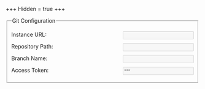 +++
Hidden = true
+++
<form name="admin">
	<fieldset name="git" disabled>
		<legend>Git Configuration</legend>
		<p><label>Instance URL:    &nbsp; <input type="url" name="GitInstanceUrl"/></label></p>
		<p><label>Repository Path: &nbsp; <input type="text" name="GitRepoThis"/></label></p>
		<p><label>Branch Name:     &nbsp; <input type="text" name="GitBranchThis"/></label></p>
		<p><label>Access Token:    &nbsp; <input type="password" name="GitToken" placeholder="***"/></label></p>
	</fieldset>
</form>
<style>
	form[name="admin"] label { white-space: nowrap; }
	form[name="admin"] input { float: right; }
</style>
<script>(() => {
	const formEl = document.querySelector('form[name="admin"]');
	const gitEl = formEl.querySelector('fieldset[name="git"]');
	const gitData = (sitoctt.localStorage('gitAuth') || {});
	for (const fieldEl of gitEl.querySelectorAll('input')) {
		fieldEl.placeholder ||= sitoctt.Props[fieldEl.name];
		fieldEl.value = (gitData[fieldEl.name] || '');
		fieldEl.oninput = fieldEl.onchange = fieldEl.onpaste = () => {
			gitData[fieldEl.name] = fieldEl.value;
			sitoctt.localStorage('gitAuth', gitData);
		};
	}
	gitEl.disabled = false;
})();</script>